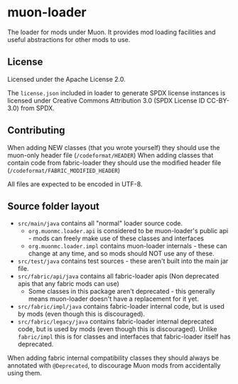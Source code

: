 muon-loader
===========

The loader for mods under Muon. It provides mod loading facilities and useful abstractions for other mods to use.

## License

Licensed under the Apache License 2.0.

The `license.json` included in loader to generate SPDX license instances is licensed under Creative Commons Attribution
3.0 (SPDX License ID CC-BY-3.0) from SPDX.

## Contributing

When adding NEW classes (that you wrote yourself) they should use the muon-only header file (`/codeformat/HEADER`)
When adding classes that contain code from fabric-loader they should use the modified header file (`/codeformat/FABRIC_MODIFIED_HEADER`)

All files are expected to be encoded in UTF-8.

## Source folder layout

* `src/main/java` contains all "normal" loader source code.
    * `org.muonmc.loader.api` is considered to be muon-loader's public api - mods can freely make use of these classes and interfaces
    * `org.muonmc.loader.impl` contains muon-loader internals - these can change at any time, and so mods should NOT use any of these.
* `src/test/java` contains test sources - these aren't built into the main jar file.
* `src/fabric/api/java` contains all fabric-loader apis (Non deprecated apis that any fabric mods can use)
    * Some classes in this package aren't deprecated - this generally means muon-loader doesn't have a replacement for it yet.
* `src/fabric/impl/java` contains fabric-loader internal code, but is used by mods (even though this is discouraged).
* `src/fabric/legacy/java` contains fabric-loader internal deprecated code, but is used by mods (even though this is discouraged). Unlike `fabric/impl` this is for classes and interfaces that fabric-loader itself has deprecated.

When adding fabric internal compatibility classes they should always be annotated with `@Deprecated`, to discourage Muon mods from accidentally using them.
